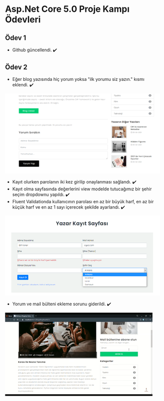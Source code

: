 # Asp.Net Core 5.0 Proje Kampı Ödevleri
## Ödev 1 
- Github güncellendi. ✔️

## Ödev 2
- Eğer blog yazısında hiç yorum yoksa "ilk yorumu siz yazın." kısmı eklendi. ✔️

![Yorum](/task/comment.png)

- Kayıt olurken parolanın iki kez girilip onaylanması sağlandı. ✔️
- Kayıt olma sayfasında değerlerini view modelde tutucağımız bir şehir seçim dropdownu yapıldı. ✔️
- Fluent Validationda kullanıcının parolası en az bir büyük harf, en az bir küçük harf ve en az 1 sayı içerecek şekilde ayarlandı. ✔️

![Validasyon ve Şehir Dropdown](/task/validation-city.PNG)

- Yorum ve mail bülteni ekleme sorunu giderildi. ✔️

![Mail Bülteni](/task/subscribe.gif)
